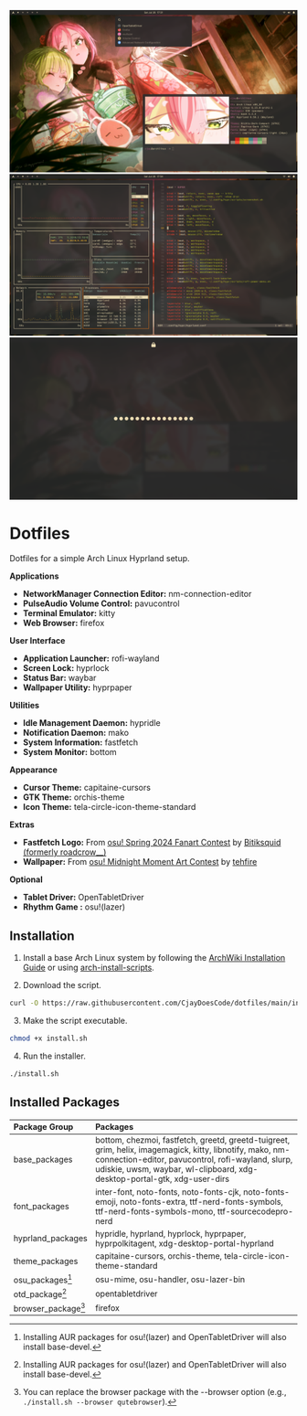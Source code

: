 ![screenshot_desktop_1.png](screenshot_desktop_1.png)
![screenshot_desktop_2.png](screenshot_desktop_2.png)
![screenshot_lockscreen.png](screenshot_lockscreen.png)

# Dotfiles

Dotfiles for a simple Arch Linux Hyprland setup.

**Applications**

- **NetworkManager Connection Editor:** nm-connection-editor
- **PulseAudio Volume Control:** pavucontrol
- **Terminal Emulator:** kitty
- **Web Browser:** firefox

**User Interface**

- **Application Launcher:** rofi-wayland
- **Screen Lock:** hyprlock
- **Status Bar:** waybar
- **Wallpaper Utility:** hyprpaper

**Utilities**

- **Idle Management Daemon:** hypridle
- **Notification Daemon:** mako
- **System Information:** fastfetch
- **System Monitor:** bottom

**Appearance**

- **Cursor Theme:** capitaine-cursors
- **GTK Theme:** orchis-theme
- **Icon Theme:** tela-circle-icon-theme-standard

**Extras**

- **Fastfetch Logo:** From [osu! Spring 2024 Fanart Contest](https://osu.ppy.sh/community/contests/205) by [Bitiksquid (formerly roadcrow__)](https://osu.ppy.sh/users/11752694)
- **Wallpaper:** From [osu! Midnight Moment Art Contest](https://osu.ppy.sh/community/contests/226) by [tehfire](https://osu.ppy.sh/users/7082924)

**Optional**

- **Tablet Driver:** OpenTabletDriver
- **Rhythm Game :** osu!(lazer)

## Installation

1. Install a base Arch Linux system by following the [ArchWiki Installation Guide](https://wiki.archlinux.org/title/Installation_guide) or using [arch-install-scripts](https://github.com/CjayDoesCode/arch-install-scripts).

2. Download the script.
```bash
curl -O https://raw.githubusercontent.com/CjayDoesCode/dotfiles/main/install.sh
```

3. Make the script executable.
```bash
chmod +x install.sh
```

4. Run the installer.
```bash
./install.sh
```

## Installed Packages

| Package Group       | Packages                                                                                                                                                                                                                                  |
| :---                | :---                                                                                                                                                                                                                                      |
| base_packages       | bottom, chezmoi, fastfetch, greetd, greetd-tuigreet, grim, helix, imagemagick, kitty, libnotify, mako, nm-connection-editor, pavucontrol, rofi-wayland, slurp, udiskie, uwsm, waybar, wl-clipboard, xdg-desktop-portal-gtk, xdg-user-dirs |
| font_packages       | inter-font, noto-fonts, noto-fonts-cjk, noto-fonts-emoji, noto-fonts-extra, ttf-nerd-fonts-symbols, ttf-nerd-fonts-symbols-mono, ttf-sourcecodepro-nerd                                                                                   |
| hyprland_packages   | hypridle, hyprland, hyprlock, hyprpaper, hyprpolkitagent, xdg-desktop-portal-hyprland                                                                                                                                                     |
| theme_packages      | capitaine-cursors, orchis-theme, tela-circle-icon-theme-standard                                                                                                                                                                          |
| osu_packages[^1]    | osu-mime, osu-handler, osu-lazer-bin                                                                                                                                                                                                      |
| otd_package[^1]     | opentabletdriver                                                                                                                                                                                                                          |
| browser_package[^2] | firefox                                                                                                                                                                                                                                   |

[^1]: Installing AUR packages for osu!(lazer) and OpenTabletDriver will also install base-devel.
[^2]: You can replace the browser package with the --browser option (e.g., `./install.sh --browser qutebrowser`).
